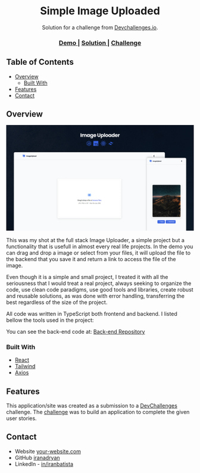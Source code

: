 <!-- Please update value in the {}  -->

<h1 align="center">Simple Image Uploaded</h1>

<div align="center">
   Solution for a challenge from <a href="http://devchallenges.io" target="_blank">Devchallenges.io</a>.
</div>

<div align="center">
  <h3>
    <a href="https://dc-image-uploader-fe.onrender.com">
      Demo
    </a>
    <span> | </span>
    <a href="https://devchallenges.io/solution/31368">
      Solution
    </a>
    <span> | </span>
    <a href="https://devchallenges.io/challenge/image-upload-app">
      Challenge
    </a>
  </h3>
</div>

<!-- TABLE OF CONTENTS -->

## Table of Contents

- [Overview](#overview)
  - [Built With](#built-with)
- [Features](#features)
- [Contact](#contact)

<!-- OVERVIEW -->

## Overview

![screenshot](/cover.png)

This was my shot at the full stack Image Uploader, a simple project but a functionality that is usefull in almost every real life projects. In the demo you can drag and drop a image or select from your files, it will upload the file to the backend that you save it and return a link to access the file of the image.

Even though it is a simple and small project, I treated it with all the seriousness that I would treat a real project, always seeking to organize the code, use clean code paradigms, use good tools and libraries, create robust and reusable solutions, as was done with error handling, transferring the best regardless of the size of the project.

All code was written in TypeScript both frontend and backend. I listed bellow the tools used in the project:

You can see the back-end code at: [Back-end Repository](https://github.com/iranadryan/dc-image-uploader-api)

### Built With

- [React](https://reactjs.org/)
- [Tailwind](https://tailwindcss.com/)
- [Axios](https://axios-http.com/)

## Features

This application/site was created as a submission to a [DevChallenges](https://devchallenges.io/challenges) challenge. The [challenge](https://devchallenges.io/challenge/image-upload-app) was to build an application to complete the given user stories.

## Contact

- Website [your-website.com](https://{your-web-site-link})
- GitHub [iranadryan](https://github.com/iranadryan)
- LinkedIn - [in/iranbatista](https://www.linkedin.com/in/iranbatista)
